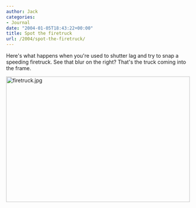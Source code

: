 ```yaml
---
author: Jack
categories:
- Journal
date: "2004-01-05T18:43:22+00:00"
title: Spot the firetruck
url: /2004/spot-the-firetruck/
---
```


Here's what happens when you're used to shutter lag and try to snap a speeding firetruck. See that blur on the right? That's the truck coming into the frame.
  

  
<img alt="firetruck.jpg" src="https://www.jackbaty.com/images/blog/firetruck.jpg" width="499" height="341" border="0" />